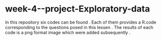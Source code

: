 # week-4--project-Exploratory-data

In this repository six codes can be found . Each of them provides a R.code corresponding to 
the questions posed in this lessen . The results of each code is a png format image which were added subsequently .

